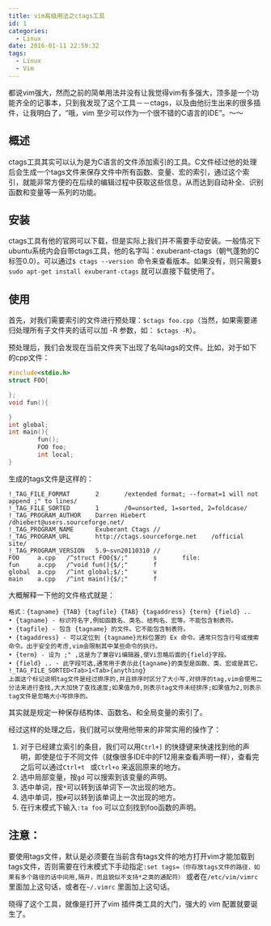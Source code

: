```yaml
---
title: vim高级用法之ctags工具
id: 1
categories:
  - Linux
date: 2016-01-11 22:59:32
tags:
  - Linux
  - Vim
---
```


都说vim强大，然而之前的简单用法并没有让我觉得vim有多强大，顶多是一个功能齐全的记事本，只到我发现了这个工具－－ctags，以及由他衍生出来的很多插件，让我明白了，“哦，vim 至少可以作为一个很不错的C语言的IDE”。～～

## 概述

ctags工具其实可以认为是为C语言的文件添加索引的工具。C文件经过他的处理后会生成一个tags文件来保存文件中所有函数、变量、宏的索引，通过这个索引，就能非常方便的在后续的编辑过程中获取这些信息，从而达到自动补全、识别函数和变量等一系列的功能。

## 安装

ctags工具有他的官网可以下载，但是实际上我们并不需要手动安装。一般情况下ubuntu系统内会自带ctags工具，他的名字叫：exuberant-ctags（朝气蓬勃的C标签0.0）。可以通过`$ ctags --version `命令来查看版本。如果没有，则只需要`$ sudo apt-get install exuberant-ctags` 就可以直接下载使用了。

## 使用

首先，对我们需要索引的文件进行预处理：`$ctags foo.cpp`（当然，如果需要递归处理所有子文件夹的话可以加 -R 参数，如： `$ctags -R`）。

预处理后，我们会发现在当前文件夹下出现了名叫tags的文件。比如，对于如下的cpp文件：
```cpp
#include<stdio.h>
struct FOO{

};
void fun(){

}
int global;
int main(){
        fun();
        FOO foo;
        int local;
}
```
生成的tags文件是这样的：
```
!_TAG_FILE_FORMAT       2       /extended format; --format=1 will not append ;" to lines/
!_TAG_FILE_SORTED       1       /0=unsorted, 1=sorted, 2=foldcase/
!_TAG_PROGRAM_AUTHOR    Darren Hiebert  /dhiebert@users.sourceforge.net/
!_TAG_PROGRAM_NAME      Exuberant Ctags //
!_TAG_PROGRAM_URL       http://ctags.sourceforge.net    /official site/
!_TAG_PROGRAM_VERSION   5.9~svn20110310 //
FOO     a.cpp   /^struct FOO{$/;"       s       file:
fun     a.cpp   /^void fun(){$/;"       f
global  a.cpp   /^int global;$/;"       v
main    a.cpp   /^int main(){$/;"       f
```
大概解释一下他的文件格式就是：
```
格式：{tagname} {TAB} {tagfile} {TAB} {tagaddress} {term} {field} ..
• {tagname} - 标识符名字,例如函数名、类名、结构名、宏等。不能包含制表符。
• {tagfile} - 包含 {tagname} 的文件。它不能包含制表符。
• {tagaddress} - 可以定位到 {tagname}光标位置的 Ex 命令。通常只包含行号或搜索命令。出于安全的考虑,vim会限制其中某些命令的执行。
• {term} - 设为 ;" ,这是为了兼容Vi编辑器,使Vi忽略后面的{field}字段。
• {field} .. - 此字段可选,通常用于表示此{tagname}的类型是函数、类、宏或是其它。
!_TAG_FILE_SORTED<Tab>1<Tab>{anything}
上面这个标记说明tag文件是经过排序的,并且排序时区分了大小写,对排序的tag,vim会使用二分法来进行查找,大大加快了查找速度;如果值为0,则表示tag文件未经排序;如果值为2,则表示tag文件是忽略大小写排序的。
```
其实就是规定一种保存结构体、函数名、和全局变量的索引了。

经过这样的处理之后，我们就可以使用他带来的非常实用的操作了：

1.  对于已经建立索引的条目，我们可以用`Ctrl+]` 的快捷键来快速找到他的声明，即使是位于不同文件（就像很多IDE中的F12用来查看声明一样），查看完之后可以通过`Ctrl+t ` 或`Ctrl+o` 来返回原来的地方。
2.  选中局部变量，按`gd` 可以搜索到该变量的声明。
3.  选中单词，按`*`可以转到该单词下一次出现的地方。
4.  选中单词，按`#`可以转到该单词上一次出现的地方。
5.  在行末模式下输入`:ta foo` 可以立刻找到foo函数的声明。

## 注意：

要使用tags文件，默认是必须要在当前含有tags文件的地方打开vim才能加载到tags文件，否则需要在行末模式下手动指定`:set tags=（你存放tags文件的路径，如果有多个路径的话中间用,隔开，而且貌似不支持*之类的通配符）` 或者在`/etc/vim/vimrc`里面加上这句话，或者在`~/.vimrc` 里面加上这句话。


晓得了这个工具，就像是打开了vim 插件类工具的大门，强大的 vim 配置就要诞生了。
